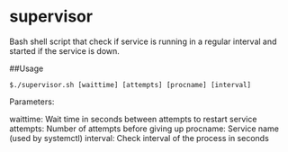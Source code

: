 # supervisor
Bash shell script that check if service is running in a regular interval and started if the service is down.

##Usage
```
$./supervisor.sh [waittime] [attempts] [procname] [interval]
```
Parameters:

waittime: Wait time in seconds between attempts to restart service
attempts: Number of attempts before giving up
procname: Service name (used by systemctl)
interval: Check interval of the process in seconds
